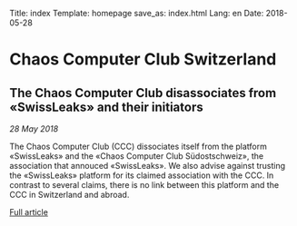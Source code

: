 Title: index
Template: homepage
save_as: index.html
Lang: en
Date: 2018-05-28

# Chaos Computer Club Switzerland

## The Chaos Computer Club disassociates from «SwissLeaks» and their initiators

*28 May 2018*

The Chaos Computer Club (CCC) dissociates itself from the platform «SwissLeaks» and the «Chaos Computer Club Südostschweiz», the association that annouced «SwissLeaks». We also advise against trusting the «SwissLeaks» platform for its claimed association with the CCC. In contrast to several claims, there is no link between this platform and the CCC in Switzerland and abroad.

[Full article](2018-05-28_mm-distanzierung-ccc-so-swissleaks.html)

